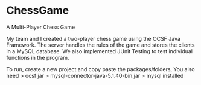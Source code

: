 # ChessGame
A Multi-Player Chess Game

My team and I created a two-player chess game using the OCSF Java Framework. 
The server handles the rules of the game and stores the clients in a MySQL database. 
We also implemented JUnit Testing to test individual functions in the program.

To run, create a new project and copy paste the packages/folders,
You also need
          > ocsf jar
          > mysql-connector-java-5.1.40-bin.jar
          > mysql installed 
